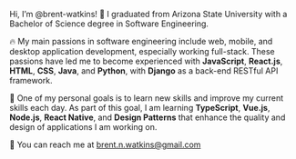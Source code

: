 Hi, I’m @brent-watkins! 👋
I graduated from Arizona State University with a Bachelor of Science degree in Software Engineering.

🔥 My main passions in software engineering include web, mobile, and desktop application development, especially working full-stack.
These passions have led me to become experienced with **JavaScript**, **React.js**, **HTML**, **CSS**, **Java**, and **Python**, with **Django** as a back-end RESTful API framework.

🎯 One of my personal goals is to learn new skills and improve my current skills each day.
As part of this goal, I am learning **TypeScript**, **Vue.js**, **Node.js**, **React Native**, and **Design Patterns** that enhance the quality and design of applications I am working on.

📲 You can reach me at brent.n.watkins@gmail.com
